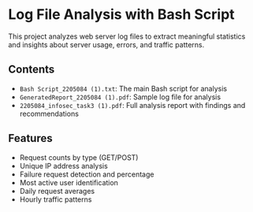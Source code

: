 # Log File Analysis with Bash Script

This project analyzes web server log files to extract meaningful statistics and insights about server usage, errors, and traffic patterns.

## Contents
- `Bash Script_2205084 (1).txt`: The main Bash script for analysis
- `GeneratedReport_2205084 (1).pdf`: Sample log file for analysis
- `2205084_infosec_task3 (1).pdf`: Full analysis report with findings and recommendations

## Features
- Request counts by type (GET/POST)
- Unique IP address analysis
- Failure request detection and percentage
- Most active user identification
- Daily request averages
- Hourly traffic patterns

